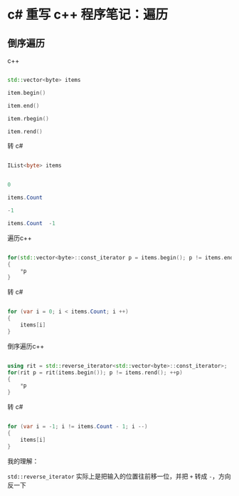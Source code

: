 # c# 重写 c++ 程序笔记：遍历

## 倒序遍历


c++

```c++

std::vector<byte> items

item.begin()

item.end()

item.rbegin()

item.rend()

```

转 c#

```c#

IList<byte> items


0

items.Count

-1

items.Count  -1

```

遍历c++

```c++

for(std::vector<byte>::const_iterator p = items.begin(); p != items.end(); ++p)
{
    *p
}

```

转 c#

```c#

for (var i = 0; i < items.Count; i ++) 
{
    items[i]
}

```

倒序遍历c++


```c++

using rit = std::reverse_iterator<std::vector<byte>::const_iterator>;
for(rit p = rit(items.begin()); p != items.rend(); ++p)
{
    *p
}

```

转 c#

```c#

for (var i = -1; i != items.Count - 1; i --) 
{
    items[i]
}

```

我的理解：

`std::reverse_iterator` 实际上是把输入的位置往前移一位，并把 `+` 转成 `-`，方向反一下